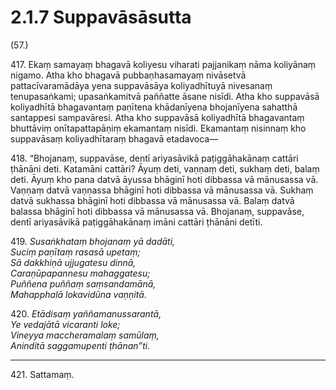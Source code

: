 

# 2.1.7 Suppavāsāsutta




(57.)

417\. Ekaṃ samayaṃ bhagavā koliyesu viharati pajjanikaṃ nāma koliyānaṃ nigamo. Atha kho bhagavā pubbaṇhasamayaṃ nivāsetvā pattacīvaramādāya yena suppavāsāya koliyadhītuyā nivesanaṃ tenupasaṅkami; upasaṅkamitvā paññatte āsane nisīdi. Atha kho suppavāsā koliyadhītā bhagavantaṃ paṇītena khādanīyena bhojanīyena sahatthā santappesi sampavāresi. Atha kho suppavāsā koliyadhītā bhagavantaṃ bhuttāviṃ onītapattapāṇiṃ ekamantaṃ nisīdi. Ekamantaṃ nisinnaṃ kho suppavāsaṃ koliyadhītaraṃ bhagavā etadavoca—

418\. “Bhojanaṃ, suppavāse, dentī ariyasāvikā paṭiggāhakānaṃ cattāri ṭhānāni deti. Katamāni cattāri? Āyuṃ deti, vaṇṇaṃ deti, sukhaṃ deti, balaṃ deti. Āyuṃ kho pana datvā āyussa bhāginī hoti dibbassa vā mānusassa vā. Vaṇṇaṃ datvā vaṇṇassa bhāginī hoti dibbassa vā mānusassa vā. Sukhaṃ datvā sukhassa bhāginī hoti dibbassa vā mānusassa vā. Balaṃ datvā balassa bhāginī hoti dibbassa vā mānusassa vā. Bhojanaṃ, suppavāse, dentī ariyasāvikā paṭiggāhakānaṃ imāni cattāri ṭhānāni detīti.

419\. _Susaṅkhataṃ bhojanaṃ yā dadāti,_  
_Suciṃ paṇītaṃ rasasā upetaṃ;_  
_Sā dakkhiṇā ujjugatesu dinnā,_  
_Caraṇūpapannesu mahaggatesu;_  
_Puññena puññaṃ saṃsandamānā,_  
_Mahapphalā lokavidūna vaṇṇitā._  


420\. _Etādisaṃ yaññamanussarantā,_  
_Ye vedajātā vicaranti loke;_  
_Vineyya maccheramalaṃ samūlaṃ,_  
_Aninditā saggamupenti ṭhānan”ti._  


---

421\. Sattamaṃ.





